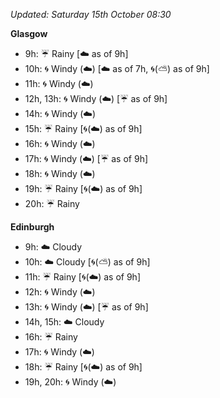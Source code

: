*Updated: Saturday 15th October 08:30*

**Glasgow**

* 9h: :umbrella: Rainy [:cloud: as of 9h]
* 10h: :cyclone: Windy (:cloud:) [:cloud: as of 7h, :cyclone:(:partly_sunny:) as of 9h]
* 11h: :cyclone: Windy (:cloud:)
* 12h, 13h: :cyclone: Windy (:cloud:) [:umbrella: as of 9h]
* 14h: :cyclone: Windy (:cloud:)
* 15h: :umbrella: Rainy [:cyclone:(:cloud:) as of 9h]
* 16h: :cyclone: Windy (:cloud:)
* 17h: :cyclone: Windy (:cloud:) [:umbrella: as of 9h]
* 18h: :cyclone: Windy (:cloud:)
* 19h: :umbrella: Rainy [:cyclone:(:cloud:) as of 9h]
* 20h: :umbrella: Rainy

**Edinburgh**

* 9h: :cloud: Cloudy
* 10h: :cloud: Cloudy [:cyclone:(:partly_sunny:) as of 9h]
* 11h: :umbrella: Rainy [:cyclone:(:cloud:) as of 9h]
* 12h: :cyclone: Windy (:cloud:)
* 13h: :cyclone: Windy (:cloud:) [:umbrella: as of 9h]
* 14h, 15h: :cloud: Cloudy
* 16h: :umbrella: Rainy
* 17h: :cyclone: Windy (:cloud:)
* 18h: :umbrella: Rainy [:cyclone:(:cloud:) as of 9h]
* 19h, 20h: :cyclone: Windy (:cloud:)

